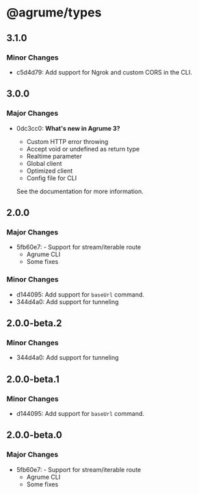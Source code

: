 # @agrume/types

## 3.1.0

### Minor Changes

- c5d4d79: Add support for Ngrok and custom CORS in the CLI.

## 3.0.0

### Major Changes

- 0dc3cc0: **What's new in Agrume 3?**

  - Custom HTTP error throwing
  - Accept void or undefined as return type
  - Realtime parameter
  - Global client
  - Optimized client
  - Config file for CLI

  See the documentation for more information.

## 2.0.0

### Major Changes

- 5fb60e7: - Support for stream/iterable route
  - Agrume CLI
  - Some fixes

### Minor Changes

- d144095: Add support for `baseUrl` command.
- 344d4a0: Add support for tunneling

## 2.0.0-beta.2

### Minor Changes

- 344d4a0: Add support for tunneling

## 2.0.0-beta.1

### Minor Changes

- d144095: Add support for `baseUrl` command.

## 2.0.0-beta.0

### Major Changes

- 5fb60e7: - Support for stream/iterable route
  - Agrume CLI
  - Some fixes

